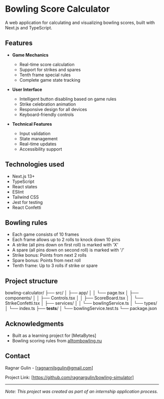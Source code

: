 # Bowling Score Calculator

A web application for calculating and visualizing bowling scores, built with Next.js and TypeScript.

## Features
- **Game Mechanics**
  - Real-time score calculation
  - Support for strikes and spares
  - Tenth frame special rules
  - Complete game state tracking

- **User Interface**
  - Intelligent button disabling based on game rules
  - Strike celebration animation
  - Responsive design for all devices
  - Keyboard-friendly controls

- **Technical Features**
  - Input validation
  - State management
  - Real-time updates
  - Accessibility support

## Technologies used
- Next.js 13+
- TypeScript
- React states
- ESlint
- Tailwind CSS
- Jest for testing
- React Confetti

## Bowling rules
- Each game consists of 10 frames
- Each frame allows up to 2 rolls to knock down 10 pins
- A strike (all pins down on first roll) is marked with 'X'
- A spare (all pins down on second roll) is marked with '/'
- Strike bonus: Points from next 2 rolls
- Spare bonus: Points from next roll
- Tenth frame: Up to 3 rolls if strike or spare

## Project structure
bowling-calculator/
├── src/
│   ├── app/
│   │   └── page.tsx
│   ├── components/
│   │   ├── Controls.tsx
│   │   ├── ScoreBoard.tsx
│   │   └── StrikeConfetti.tsx
│   ├── services/
│   │   └── bowlingService.ts
│   └── types/
│       └── index.ts
├── __tests__/
│   └── bowlingService.test.ts
└── package.json

## Acknowledgments
- Built as a learning project for [MetaBytes]
- Bowling scoring rules from [alltombowling.nu](https://www.alltombowling.nu/skola_rakna.php)

## Contact
Ragnar Gulin - [ragnarnilsgulin@gmail.com]

Project Link: [https://github.com/ragnargulin/bowling-simulator]

---

*Note: This project was created as part of an internship application process.*